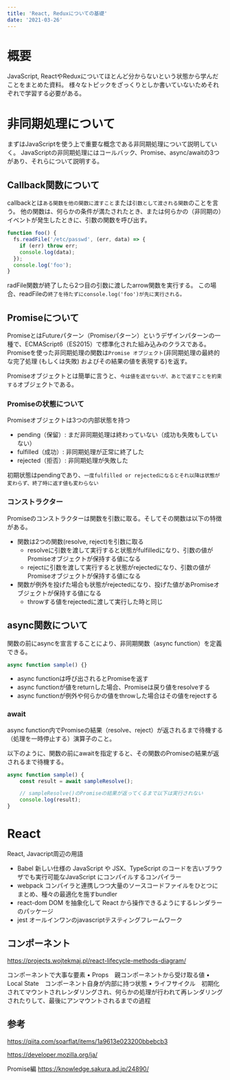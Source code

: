 ```yaml
---
title: 'React, Reduxについての基礎'
date: '2021-03-26'
---
```


# 概要

JavaScript, ReactやReduxについてほとんど分からないという状態から学んだことをまとめた資料。
様々なトピックをざっくりとしか書いていないためそれぞれで学習する必要がある。

# 非同期処理について

まずはJavaScriptを使う上で重要な概念である非同期処理について説明していく。
JavaScriptの非同期処理にはコールバック、Promise、async/awaitの3つがあり、それらについて説明する。

## Callback関数について

callbackとは`ある関数を他の関数に渡すこと`または`引数として渡される関数`のことを言う。
他の関数は、何らかの条件が満たされたとき、または何らかの（非同期の）イベントが発生したときに、引数の関数を呼び出す。

```javascript
function foo() {
  fs.readFile('/etc/passwd', (err, data) => {
    if (err) throw err;
    console.log(data);
  });
  console.log('foo');
}
```

radFile関数が終了したら2つ目の引数に渡したarrow関数を実行する。
この場合、readFileの`終了を待たずにconsole.log('foo')が先に実行される。`


## Promiseについて

PromiseとはFutureパターン（Promiseパターン）というデザインパターンの一種で、ECMAScript6（ES2015）で標準化された組み込みのクラスである。
Promiseを使った非同期処理の関数は`Promise オブジェクト`(非同期処理の最終的な完了処理 (もしくは失敗) およびその結果の値を表現する)を返す。

Promiseオブジェクトとは簡単に言うと、`今は値を返せないが、あとで返すことを約束する`オブジェクトである。

### Promiseの状態について

Promiseオブジェクトは3つの内部状態を持つ

- pending（保留）: まだ非同期処理は終わっていない（成功も失敗もしていない）
- fulfilled（成功）: 非同期処理が正常に終了した
- rejected（拒否）: 非同期処理が失敗した

初期状態はpendingであり、`一度fulfilled or rejectedになるとそれ以降は状態が変わらず、終了時に返す値も変わらない`

### コンストラクター

Promiseのコンストラクターは関数を引数に取る。そしてその関数は以下の特徴がある。

- 関数は2つの関数(resolve, reject)を引数に取る
  - resolveに引数を渡して実行すると状態がfulfilledになり、引数の値がPromiseオブジェクトが保持する値になる
  - rejectに引数を渡して実行すると状態がrejectedになり、引数の値がPromiseオブジェクトが保持する値になる
- 関数が例外を投げた場合も状態がrejectedになり、投げた値があPromiseオブジェクトが保持する値になる
  - throwする値をrejectedに渡して実行した時と同じ


## async関数について

関数の前にasyncを宣言することにより、非同期関数（async function）を定義できる。

```Javascript
async function sample() {}
```

- async functionは呼び出されるとPromiseを返す
- async functionが値をreturnした場合、Promiseは戻り値をresolveする
- async functionが例外や何らかの値をthrowした場合はその値をrejectする

### await

async function内でPromiseの結果（resolve、reject）が返されるまで待機する（処理を一時停止する）演算子のこと。

以下のように、関数の前にawaitを指定すると、その関数のPromiseの結果が返されるまで待機する。

```javascript
async function sample() {
    const result = await sampleResolve();

    // sampleResolve()のPromiseの結果が返ってくるまで以下は実行されない
    console.log(result);
}
```

# React

React, Javacript周辺の用語

- Babel 新しい仕様の JavaScript や JSX、TypeScript のコードを古いブラウザでも実行可能なJavaScript にコンパイルするコンパイラー
- webpack  コンパイラと連携しつつ大量のソースコードファイルをひとつにまとめ、種々の最適化を施すbundler
- react-dom DOM を抽象化して React から操作できるようにするレンダラーのパッケージ
- jest オールインワンのjavascriptテスティングフレームワーク

## コンポーネント


https://projects.wojtekmaj.pl/react-lifecycle-methods-diagram/

コンポーネントで大事な要素
• Props　親コンポーネントから受け取る値
• Local State　コンポーネント自身が内部に持つ状態
• ライフサイクル　初期化されてマウントされレンダリングされ、何らかの処理が行われて再レンダリングされたりして、最後にアンマウントされるまでの過程


## 参考

https://qiita.com/soarflat/items/1a9613e023200bbebcb3

https://developer.mozilla.org/ja/


Promise編
https://knowledge.sakura.ad.jp/24890/
